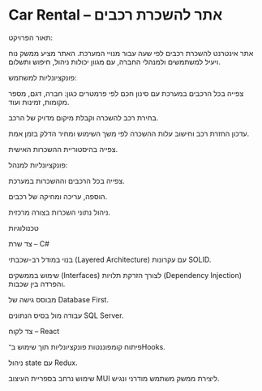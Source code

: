 # Car Rental – אתר להשכרת רכבים
תאור הפרויקט:

אתר אינטרנט להשכרת רכבים לפי שעה עבור מנויי המערכת. האתר מציע ממשק נוח ויעיל למשתמשים ולמנהלי החברה, עם מגוון יכולות ניהול, חיפוש ותשלום.

פונקציונליות למשתמש:

צפייה בכל הרכבים במערכת עם סינון חכם לפי פרמטרים כגון: חברה, דגם, מספר מקומות, זמינות ועוד.

בחירת רכב להשכרה וקבלת מיקום מדויק של הרכב.

עדכון החזרת רכב וחישוב עלות ההשכרה לפי משך השימוש ומחיר הדלק בזמן אמת.

צפייה בהיסטוריית ההשכרות האישית.

פונקציונליות למנהל:

צפייה בכל הרכבים וההשכרות במערכת.

הוספה, עריכה ומחיקה של רכבים.

ניהול נתוני השכרות בצורה מרכזית.

טכנולוגיות

צד שרת – C#

בנוי במודל רב-שכבתי (Layered Architecture) עם עקרונות SOLID.

שימוש בממשקים (Interfaces) לצורך הזרקת תלויות (Dependency Injection) והפרדה בין שכבות.

מבוסס גישה של Database First.

עבודה מול בסיס הנתונים SQL Server.

צד לקוח – React

פיתוח קומפוננטות פונקציונליות תוך שימוש ב־Hooks.

ניהול state עם Redux.

שימוש נרחב בספריית העיצוב MUI ליצירת ממשק משתמש מודרני ונגיש.

